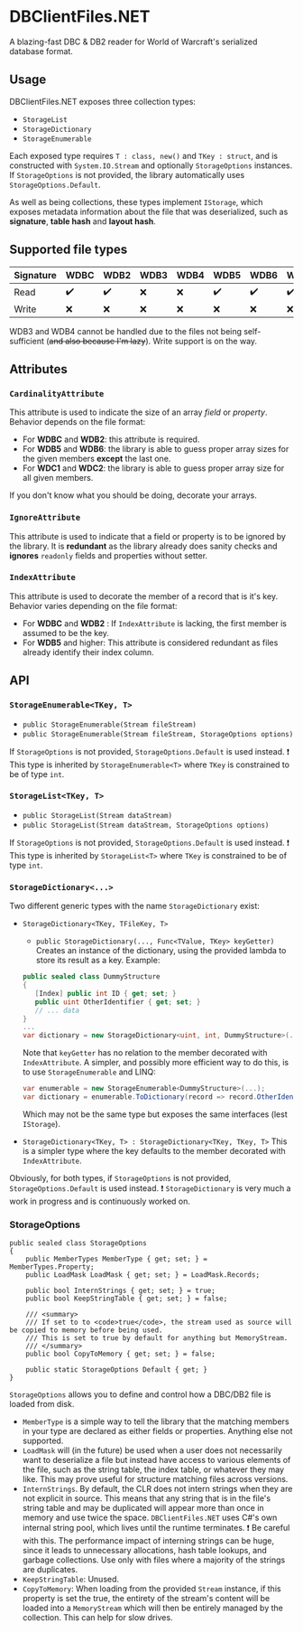 
# DBClientFiles.NET

A blazing-fast DBC & DB2 reader for World of Warcraft's serialized database format.

## Usage

DBClientFiles.NET exposes three collection types:

 - `StorageList`
 - `StorageDictionary` 
 - `StorageEnumerable`

Each exposed type requires `T : class, new()` and `TKey : struct`, and is constructed with `System.IO.Stream` and optionally `StorageOptions` instances. If `StorageOptions` is not provided, the library automatically uses `StorageOptions.Default`.

As well as being collections, these types implement `IStorage`, which exposes metadata information about the file that was deserialized, such as **signature**, **table hash** and **layout hash**. 

## Supported file types

|Signature|WDBC|WDB2|WDB3|WDB4|WDB5|WDB6|WDC1|WDC2|
|--|--|--|--|--|--|--|--|--|
|Read|:heavy_check_mark:|:heavy_check_mark:|:x:|:x:|:heavy_check_mark:|:heavy_check_mark:|:heavy_check_mark:|:heavy_check_mark:|
|Write|:x:|:x:|:x:|:x:|:x:|:x:|:x:|:x:|

WDB3 and WDB4 cannot be handled due to the files not being self-sufficient (~~and also because I'm lazy~~).
Write support is on the way.

## Attributes

### `CardinalityAttribute`

This attribute is used to indicate the size of an array *field* or *property*. Behavior depends on the file format:
- For **WDBC** and **WDB2**: this attribute is required.
- For **WDB5** and **WDB6**: the library is able to guess proper array sizes for the given members **except** the last one.
- For **WDC1** and **WDC2**: the library is able to guess proper array size for all given members.

If you don't know what you should be doing, decorate your arrays.

### `IgnoreAttribute`

This attribute is used to indicate that a field or property is to be ignored by the library. It is **redundant** as the library already does sanity checks and **ignores** `readonly` fields and properties without setter.

### `IndexAttribute`

This attribute is used to decorate the member of a record that is it's key. Behavior varies depending on the file format:
- For **WDBC** and **WDB2** : If `IndexAttribute` is lacking, the first member is assumed to be the key.
- For **WDB5** and higher: This attribute is considered redundant as files already identify their index column.

## API

### `StorageEnumerable<TKey, T>`
- `public StorageEnumerable(Stream fileStream)`
- `public StorageEnumerable(Stream fileStream, StorageOptions options)`

If `StorageOptions` is not provided, `StorageOptions.Default` is used instead.
:exclamation: This type is inherited by `StorageEnumerable<T>` where `TKey` is constrained to be of type `int`.

### `StorageList<TKey, T>`
- `public StorageList(Stream dataStream)`
- `public StorageList(Stream dataStream, StorageOptions options)`

If `StorageOptions` is not provided, `StorageOptions.Default` is used instead.
:exclamation: This type is inherited by `StorageList<T>` where `TKey` is constrained to be of type `int`.

### `StorageDictionary<...>`

Two different generic types with the name `StorageDictionary` exist:

 * `StorageDictionary<TKey, TFileKey, T>`
   * `public StorageDictionary(..., Func<TValue, TKey> keyGetter)`
   Creates an instance of the dictionary, using the provided lambda to store its result as a key.
   Example:
    ```cs
   public sealed class DummyStructure
   {
       [Index] public int ID { get; set; }
       public uint OtherIdentifier { get; set; }
       // ... data
   }
   ...
   var dictionary = new StorageDictionary<uint, int, DummyStructure>(..., dummyStructure => dummyStructure.OtherIdentifier);
   ```
   Note that `keyGetter` has no relation to the member decorated with `IndexAttribute`.
   A simpler, and possibly more efficient way to do this, is to use `StorageEnumerable` and LINQ:
   ```cs
   var enumerable = new StorageEnumerable<DummyStructure>(...);
   var dictionary = enumerable.ToDictionary(record => record.OtherIdentifier);
   ```
   Which may not be the same type but exposes the same interfaces (lest `IStorage`).
   
 * `StorageDictionary<TKey, T> : StorageDictionary<TKey, TKey, T>`
 This is a simpler type where the key defaults to the member decorated with `IndexAttribute`.

Obviously, for both types, if `StorageOptions` is not provided, `StorageOptions.Default` is used instead.
:exclamation: `StorageDictionary` is very much a work in progress and is continuously worked on.


### StorageOptions

    public sealed class StorageOptions
    {
    	public MemberTypes MemberType { get; set; } = MemberTypes.Property;
    	public LoadMask LoadMask { get; set; } = LoadMask.Records;
    
    	public bool InternStrings { get; set; } = true;
    	public bool KeepStringTable { get; set; } = false;
    
    	/// <summary>
    	/// If set to to <code>true</code>, the stream used as source will be copied to memory before being used.
    	/// This is set to true by default for anything but MemoryStream.
    	/// </summary>
    	public bool CopyToMemory { get; set; } = false;
    
    	public static StorageOptions Default { get; }
    }

`StorageOptions` allows you to define and control how a DBC/DB2 file is loaded from disk.
* `MemberType` is a simple way to tell the library that the matching members in your type are declared as either fields or properties. Anything else not supported.
* `LoadMask` will (in the future) be used when a user does not necessarily want to deserialize a file but instead have access to various elements of the file, such as the string table, the index table, or whatever they may like. This may prove useful for structure matching files across versions.
* `InternStrings`. By default, the CLR does not intern strings when they are not explicit in source. This means that any string that is in the file's string table and may be duplicated  will appear more than once in memory and use twice the space. 
`DBClientFiles.NET` uses C#'s own internal string pool, which lives until the runtime terminates.
:exclamation: Be careful with this. The performance impact of interning strings can be huge, since it leads to unnecessary allocations, hash table lookups, and garbage collections. Use only with files where a majority of the strings are duplicates.
* `KeepStringTable`: Unused.
* `CopyToMemory`: When loading from the provided `Stream` instance, if this property is set the true, the entirety of the stream's content will be loaded into a `MemoryStream` which will then be entirely managed by the collection. This can help for slow drives.
